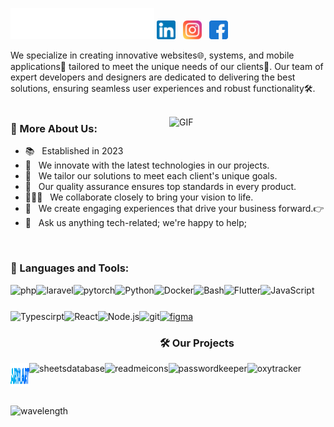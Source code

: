 <img src="https://raw.githubusercontent.com/arya-soft/.github/main/images/svg/header_en.svg" alt="wave svg"></img>
<a href="https://www.linkedin.com/company/arya-art-advertising/"><img src="https://raw.githubusercontent.com/arya-soft/.github/main/images/linkedin.png" alt="icon | LinkedIn" height="30" /></a>&nbsp;&nbsp;
<a href="https://www.instagram.com/aryaadvertising/"><img src="https://raw.githubusercontent.com/arya-soft/.github/main/images/instagram.png" alt="icon | Instagram" height="30"/></a>&nbsp;&nbsp;
<a href="https://www.facebook.com/aryaartadvertising"><img src="https://raw.githubusercontent.com/arya-soft/.github/main/images/facebook.png" alt="icon | Facebook" height="30"/></a>


We specialize in creating innovative websites🌐, systems, and mobile applications📱 tailored to meet the unique needs of our clients🎨. Our team of expert developers and designers are dedicated to delivering the best solutions, ensuring seamless user experiences and robust functionality🛠️.
<br/>
<br/>

<img align="right" alt="GIF" src="https://raw.githubusercontent.com/rahul-jha98/rahul-jha98/main/techstack.gif" width="250px"/>
  
### 🧐 More About Us:

- 📚 &nbsp; Established in 2023
- 🔭 &nbsp; We innovate with the latest technologies in our projects.
- 🤝 &nbsp; We tailor our solutions to meet each client's unique goals.
- 🌱 &nbsp; Our quality assurance ensures top standards in every product.
- 👨🏻‍💻 &nbsp; We collaborate closely to bring your vision to life.
- 🎨 &nbsp; We create engaging experiences that drive your business forward.👉
- 💬 &nbsp; Ask us anything tech-related; we're happy to help;

</br>

### 🔨 Languages and Tools:
<a href="https://www.php.net/" target="_blank"> 
    <img align="left" src="https://user-images.githubusercontent.com/25181517/183570228-6a040b9f-3ddf-47a2-a201-743121dac664.png" alt="php" height="42px" /> 
</a>
<a href="https://laravel.com/" target="_blank"> 
    <img align="left" src="https://github.com/marwin1991/profile-technology-icons/assets/25181517/afcf1c98-544e-41fb-bf44-edba5e62809a" alt="laravel" height="42px"/> 
</a>
<a href="https://pytorch.org/" target="_blank"> 
    <img align="left" src="https://raw.githubusercontent.com/rahul-jha98/github_readme_icons/main/language_and_tools/square/pytorch/pytorch.svg" alt="pytorch" height="42px"/> 
</a>
<a href="https://www.python.org" target="_blank">
    <img align="left" alt="Python" height ="42px" src="https://raw.githubusercontent.com/rahul-jha98/github_readme_icons/main/language_and_tools/square/python/python.svg">
</a>
<a href="https://www.docker.com/" target="_blank"> 
    <img align="left" alt="Docker" height ="42px" src="https://user-images.githubusercontent.com/25181517/117207330-263ba280-adf4-11eb-9b97-0ac5b40bc3be.png"> 
</a>
<a href="https://www.gnu.org/software/bash/" target="_blank"> 
    <img align="left" alt="Bash" height ="42px" src="https://user-images.githubusercontent.com/25181517/192158606-7c2ef6bd-6e04-47cf-b5bc-da2797cb5bda.png"> 
</a>
<a href="https://flutter.dev/" target="_blank"> 
    <img align="left" alt="Flutter" height ="42px" src="https://user-images.githubusercontent.com/25181517/186150365-da1eccce-6201-487c-8649-45e9e99435fd.png"> 
</a>
<a href="https://developer.mozilla.org/en-US/docs/Web/JavaScript" target="_blank"> 
    <img align="left" alt="JavaScript" height ="42px"  src="https://raw.githubusercontent.com/rahul-jha98/github_readme_icons/main/language_and_tools/square/javascript/javascript.svg"> 
</a>
<a href="https://www.typescriptlang.org/" target="_blank">
    <img align="left" alt="Typescirpt" height ="42px" src="https://raw.githubusercontent.com/rahul-jha98/github_readme_icons/main/language_and_tools/square/typescript/typescript.svg">
</a>
<a href="https://reactjs.org/" target="_blank"> 
    <img align="left" alt="React" height ="42px" src="https://raw.githubusercontent.com/rahul-jha98/github_readme_icons/main/language_and_tools/square/react/react.svg">
</a>
<a href="https://nodejs.org" target="_blank">
    <img align="left" alt="Node.js" height ="42px" src="https://raw.githubusercontent.com/rahul-jha98/github_readme_icons/main/language_and_tools/square/node/node.svg">
</a>
<a href="https://git-scm.com/" target="_blank"> 
    <img src="https://raw.githubusercontent.com/rahul-jha98/github_readme_icons/main/language_and_tools/square/git-scm/git-scm.svg" align="left" alt="git" height='42px'/> 
</a>
<a href="https://www.figma.com/" target="_blank"> 
    <img src="https://raw.githubusercontent.com/rahul-jha98/github_readme_icons/main/language_and_tools/square/figma/figma.svg" alt="figma" height='42px'/> 
</a>

<br>

### 🛠️ Our Projects
<a href="https://system.aryaartagency.com" target="_blank" style="width:30px;height:50px;"> 
    <img alt="arya art system" src="https://raw.githubusercontent.com/arya-soft/.github/main/images/arya-art-logo-1.png" height="38" width="30" align="left"> 
</a>
<a href="https://github.com/rahul-jha98/sheets-database" target="_blank"> <img alt="sheetsdatabase" src="./projects/sheetsdatabase.svg"  height="68" align="left"> </a>
<a href="https://github.com/rahul-jha98/README_icons" target="_blank"> <img alt="readmeicons" src="./projects/readmeicons.svg" height="68" align="left"> </a>
<a href="https://github.com/rahul-jha98/PasswordKeeper" target="_blank"> <img alt="passwordkeeper" src="./projects/passwordkeeper.svg" height="68" align="left"> </a>
<a href="https://github.com/rahul-jha98/PasswordKeeper" target="_blank"> <img alt="oxytracker" src="./projects/oxytracker.svg" height="68" align="left"> </a>
<a href="https://github.com/rahul-jha98/PasswordKeeper" target="_blank"> <img alt="wavelength" src="./projects/wavelength.svg" height="68" align="left"> </a>
